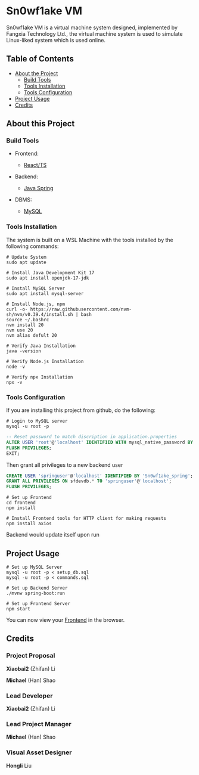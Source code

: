 # Sn0wf1ake VM

Sn0wf1ake VM is a virtual machine system designed, implemented by Fangxia Technology Ltd., the virtual machine system is used to simulate Linux-liked system which is used online.

## Table of Contents

- [About the Project](#about-this-project)
  - [Build Tools](#build-tools)
  - [Tools Installation](#tools-installation)
  - [Tools Configuration](#tools-configuration)
- [Project Usage](#project-usage)
- [Credits](#credits)

## About this Project

### Build Tools

- Frontend:
  - [React/TS](https://react.dev/)

- Backend:
  - [Java Spring](https://spring.io/)

- DBMS:
  - [MySQL](https://www.mysql.com/)

### Tools Installation

The system is built on a WSL Machine with the tools installed by the following commands:

```shell
# Update System
sudo apt update

# Install Java Development Kit 17
sudo apt install openjdk-17-jdk

# Install MySQL Server
sudo apt install mysql-server

# Install Node.js, npm
curl -o- https://raw.githubusercontent.com/nvm-sh/nvm/v0.39.4/install.sh | bash
source ~/.bashrc
nvm install 20
nvm use 20
nvm alias defult 20

# Verify Java Installation
java -version

# Verify Node.js Installation
node -v

# Verify npx Installation
npx -v
```

### Tools Configuration

If you are installing this project from github, do the following:

```shell
# Login to MySQL server
mysql -u root -p
```

```sql
-- Reset password to match discription in application.properties
ALTER USER 'root'@'localhost' IDENTIFIED WITH mysql_native_password BY 'Sn0wf1ake_dev';
FLUSH PRIVILEGES;
EXIT;
```

Then grant all privileges to a new backend user

```sql
CREATE USER 'springuser'@'localhost' IDENTIFIED BY 'Sn0wf1ake_spring';
GRANT ALL PRIVILEGES ON sfdevdb.* TO 'springuser'@'localhost';
FLUSH PRIVILEGES;
```

```shell
# Set up Frontend
cd frontend
npm install

# Install Frontend tools for HTTP client for making requests
npm install axios
```

Backend would update itself upon run

## Project Usage

```shell
# Set up MySQL Server
mysql -u root -p < setup_db.sql
mysql -u root -p < commands.sql

# Set up Backend Server
./mvnw spring-boot:run

# Set up Frontend Server
npm start
```

You can now view your [Frontend](http://localhost:3000) in the browser.

## Credits

### Project Proposal

**Xiaobai2** (Zhifan) Li

**Michael** (Han) Shao

### Lead Developer

**Xiaobai2** (Zhifan) Li

### Lead Project Manager

**Michael** (Han) Shao

### Visual Asset Designer

**Hongli** Liu
